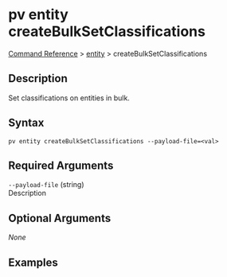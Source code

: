 # pv entity createBulkSetClassifications
[Command Reference](../../../README.md#command-reference) > [entity](./main.md) > createBulkSetClassifications

## Description
Set classifications on entities in bulk.


## Syntax
```
pv entity createBulkSetClassifications --payload-file=<val>
```

## Required Arguments
`--payload-file` (string)  
Description

## Optional Arguments
*None*

## Examples
```powershell

```